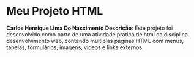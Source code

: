 # Meu Projeto HTML
**Carlos Henrique Lima Do Nascimento**
**Descrição**: Este projeto foi desenvolvido como parte de uma atividade prática de html da disciplina desenvolvimento web, contendo múltiplas páginas HTML com menus, tabelas, formulários, imagens, vídeos e links externos.
